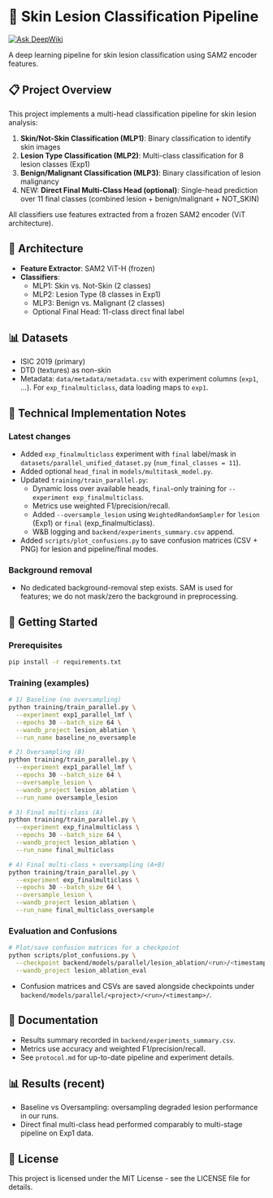 # 🔬 Skin Lesion Classification Pipeline

[![Ask DeepWiki](https://deepwiki.com/badge.svg)](https://deepwiki.com/tparkhomenko/newbac)

A deep learning pipeline for skin lesion classification using SAM2 encoder features.

## 📋 Project Overview

This project implements a multi-head classification pipeline for skin lesion analysis:

1. **Skin/Not-Skin Classification (MLP1)**: Binary classification to identify skin images
2. **Lesion Type Classification (MLP2)**: Multi-class classification for 8 lesion classes (Exp1)
3. **Benign/Malignant Classification (MLP3)**: Binary classification of lesion malignancy
4. NEW: **Direct Final Multi-Class Head (optional)**: Single-head prediction over 11 final classes (combined lesion + benign/malignant + NOT_SKIN)

All classifiers use features extracted from a frozen SAM2 encoder (ViT architecture).

## 🧠 Architecture

- **Feature Extractor**: SAM2 ViT-H (frozen)
- **Classifiers**:
  - MLP1: Skin vs. Not-Skin (2 classes)
  - MLP2: Lesion Type (8 classes in Exp1)
  - MLP3: Benign vs. Malignant (2 classes)
  - Optional Final Head: 11-class direct final label

## 📊 Datasets

- ISIC 2019 (primary)
- DTD (textures) as non-skin
- Metadata: `data/metadata/metadata.csv` with experiment columns (`exp1`, ...). For `exp_finalmulticlass`, data loading maps to `exp1`.

## 🔧 Technical Implementation Notes

### Latest changes
- Added `exp_finalmulticlass` experiment with `final` label/mask in `datasets/parallel_unified_dataset.py` (`num_final_classes = 11`).
- Added optional `head_final` in `models/multitask_model.py`.
- Updated `training/train_parallel.py`:
  - Dynamic loss over available heads, `final`-only training for `--experiment exp_finalmulticlass`.
  - Metrics use weighted F1/precision/recall.
  - Added `--oversample_lesion` using `WeightedRandomSampler` for `lesion` (Exp1) or `final` (exp_finalmulticlass).
  - W&B logging and `backend/experiments_summary.csv` append.
- Added `scripts/plot_confusions.py` to save confusion matrices (CSV + PNG) for lesion and pipeline/final modes.

### Background removal
- No dedicated background-removal step exists. SAM is used for features; we do not mask/zero the background in preprocessing.

## 🚀 Getting Started

### Prerequisites

```bash
pip install -r requirements.txt
```

### Training (examples)

```bash
# 1) Baseline (no oversampling)
python training/train_parallel.py \
  --experiment exp1_parallel_lmf \
  --epochs 30 --batch_size 64 \
  --wandb_project lesion_ablation \
  --run_name baseline_no_oversample

# 2) Oversampling (B)
python training/train_parallel.py \
  --experiment exp1_parallel_lmf \
  --epochs 30 --batch_size 64 \
  --oversample_lesion \
  --wandb_project lesion_ablation \
  --run_name oversample_lesion

# 3) Final multi-class (A)
python training/train_parallel.py \
  --experiment exp_finalmulticlass \
  --epochs 30 --batch_size 64 \
  --wandb_project lesion_ablation \
  --run_name final_multiclass

# 4) Final multi-class + oversampling (A+B)
python training/train_parallel.py \
  --experiment exp_finalmulticlass \
  --epochs 30 --batch_size 64 \
  --oversample_lesion \
  --wandb_project lesion_ablation \
  --run_name final_multiclass_oversample
```

### Evaluation and Confusions

```bash
# Plot/save confusion matrices for a checkpoint
python scripts/plot_confusions.py \
  --checkpoint backend/models/parallel/lesion_ablation/<run>/<timestamp>/final.pt \
  --wandb_project lesion_ablation_eval
```

- Confusion matrices and CSVs are saved alongside checkpoints under `backend/models/parallel/<project>/<run>/<timestamp>/`.

## 📄 Documentation

- Results summary recorded in `backend/experiments_summary.csv`.
- Metrics use accuracy and weighted F1/precision/recall.
- See `protocol.md` for up-to-date pipeline and experiment details.

## 📊 Results (recent)

- Baseline vs Oversampling: oversampling degraded lesion performance in our runs.
- Direct final multi-class head performed comparably to multi-stage pipeline on Exp1 data.

## 📝 License

This project is licensed under the MIT License - see the LICENSE file for details.
